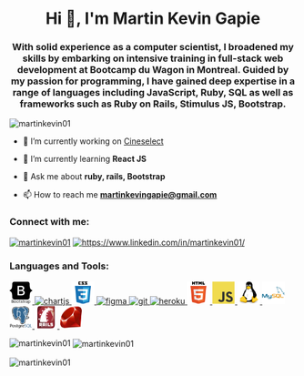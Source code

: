 <h1 align="center">Hi 👋, I'm Martin Kevin Gapie</h1>
<h3 align="center">With solid experience as a computer scientist, I broadened my skills by embarking on intensive training in full-stack web development at Bootcamp du Wagon in Montreal. Guided by my passion for programming, I have gained deep expertise in a range of languages ​​including JavaScript, Ruby, SQL as well as frameworks such as Ruby on Rails, Stimulus JS, Bootstrap.</h3>

<p align="left"> <img src="https://komarev.com/ghpvc/?username=martinkevin01&label=Profile%20views&color=0e75b6&style=flat" alt="martinkevin01" /> </p>

- 🔭 I’m currently working on [Cineselect](https://www/cineselect.net)

- 🌱 I’m currently learning **React JS**

- 💬 Ask me about **ruby, rails, Bootstrap**

- 📫 How to reach me **martinkevingapie@gmail.com**

<h3 align="left">Connect with me:</h3>
<p align="left">
<a href="https://twitter.com/martinkevin01" target="blank"><img align="center" src="https://raw.githubusercontent.com/rahuldkjain/github-profile-readme-generator/master/src/images/icons/Social/twitter.svg" alt="martinkevin01" height="30" width="40" /></a>
<a href="https://linkedin.com/in/https://www.linkedin.com/in/martinkevin01/" target="blank"><img align="center" src="https://raw.githubusercontent.com/rahuldkjain/github-profile-readme-generator/master/src/images/icons/Social/linked-in-alt.svg" alt="https://www.linkedin.com/in/martinkevin01/" height="30" width="40" /></a>
</p>

<h3 align="left">Languages and Tools:</h3>
<p align="left"> <a href="https://getbootstrap.com" target="_blank" rel="noreferrer"> <img src="https://raw.githubusercontent.com/devicons/devicon/master/icons/bootstrap/bootstrap-plain-wordmark.svg" alt="bootstrap" width="40" height="40"/> </a> <a href="https://www.chartjs.org" target="_blank" rel="noreferrer"> <img src="https://www.chartjs.org/media/logo-title.svg" alt="chartjs" width="40" height="40"/> </a> <a href="https://www.w3schools.com/css/" target="_blank" rel="noreferrer"> <img src="https://raw.githubusercontent.com/devicons/devicon/master/icons/css3/css3-original-wordmark.svg" alt="css3" width="40" height="40"/> </a> <a href="https://www.figma.com/" target="_blank" rel="noreferrer"> <img src="https://www.vectorlogo.zone/logos/figma/figma-icon.svg" alt="figma" width="40" height="40"/> </a> <a href="https://git-scm.com/" target="_blank" rel="noreferrer"> <img src="https://www.vectorlogo.zone/logos/git-scm/git-scm-icon.svg" alt="git" width="40" height="40"/> </a> <a href="https://heroku.com" target="_blank" rel="noreferrer"> <img src="https://www.vectorlogo.zone/logos/heroku/heroku-icon.svg" alt="heroku" width="40" height="40"/> </a> <a href="https://www.w3.org/html/" target="_blank" rel="noreferrer"> <img src="https://raw.githubusercontent.com/devicons/devicon/master/icons/html5/html5-original-wordmark.svg" alt="html5" width="40" height="40"/> </a> <a href="https://developer.mozilla.org/en-US/docs/Web/JavaScript" target="_blank" rel="noreferrer"> <img src="https://raw.githubusercontent.com/devicons/devicon/master/icons/javascript/javascript-original.svg" alt="javascript" width="40" height="40"/> </a> <a href="https://www.linux.org/" target="_blank" rel="noreferrer"> <img src="https://raw.githubusercontent.com/devicons/devicon/master/icons/linux/linux-original.svg" alt="linux" width="40" height="40"/> </a> <a href="https://www.mysql.com/" target="_blank" rel="noreferrer"> <img src="https://raw.githubusercontent.com/devicons/devicon/master/icons/mysql/mysql-original-wordmark.svg" alt="mysql" width="40" height="40"/> </a> <a href="https://www.postgresql.org" target="_blank" rel="noreferrer"> <img src="https://raw.githubusercontent.com/devicons/devicon/master/icons/postgresql/postgresql-original-wordmark.svg" alt="postgresql" width="40" height="40"/> </a> <a href="https://rubyonrails.org" target="_blank" rel="noreferrer"> <img src="https://raw.githubusercontent.com/devicons/devicon/master/icons/rails/rails-original-wordmark.svg" alt="rails" width="40" height="40"/> </a> <a href="https://www.ruby-lang.org/en/" target="_blank" rel="noreferrer"> <img src="https://raw.githubusercontent.com/devicons/devicon/master/icons/ruby/ruby-original.svg" alt="ruby" width="40" height="40"/> </a> </p>

<p><img align="left" src="https://github-readme-stats.vercel.app/api/top-langs?username=martinkevin01&show_icons=true&locale=en&layout=compact" alt="martinkevin01" /></p>

<p>&nbsp;<img align="center" src="https://github-readme-stats.vercel.app/api?username=martinkevin01&show_icons=true&locale=en" alt="martinkevin01" /></p>

<p><img align="center" src="https://github-readme-streak-stats.herokuapp.com/?user=martinkevin01&" alt="martinkevin01" /></p>

